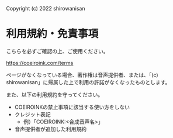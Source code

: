 Copyright (c) 2022 shirowanisan

# 利用規約・免責事項

こちらを必ずご確認の上、ご使用ください。

https://coeiroink.com/terms

ページがなくなっている場合、著作権は音声提供者、または、「(c) shirowanisan」に帰属した上で利用の許諾がなくなったものとします。

また、以下の利用規約を守ってください。

- COEIROINKの禁止事項に該当する使い方をしない
- クレジット表記
  - 例）「COEIROINK:<合成音声名>」
- 音声提供者が追加した利用規約

